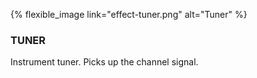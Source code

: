 ---
---
{% flexible_image link="effect-tuner.png" alt="Tuner" %}

### TUNER
Instrument tuner. Picks up the channel signal.

